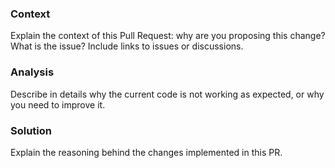 ### Context

Explain the context of this Pull Request: why are you proposing this change? What is the issue? Include links to issues or discussions.

### Analysis

Describe in details why the current code is not working as expected, or why you need to improve it.

### Solution

Explain the reasoning behind the changes implemented in this PR.
